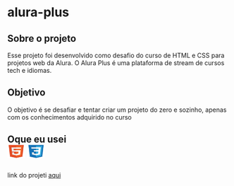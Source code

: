 <h1>alura-plus</h1>

<h2>Sobre o projeto</h2>

<p>Esse projeto foi desenvolvido como desafio do curso de HTML e CSS para projetos web da Alura. O Alura Plus é uma plataforma de stream de cursos tech e idiomas.</p>

<h2>Objetivo</h2>

<p>O objetivo é se desafiar e tentar criar um projeto do zero e sozinho, apenas com os conhecimentos adquirido no curso</p>

<h2>Oque eu usei</2>

<div>
<img align="center" alt="calmon-HTML" height="30" width="40" src="https://raw.githubusercontent.com/devicons/devicon/master/icons/html5/html5-original.svg">
<img align="center" alt="calmon-CSS" height="30" width="40" src="https://raw.githubusercontent.com/devicons/devicon/master/icons/css3/css3-original.svg">
</div>

##

<p>link do projeti <a href="https://calmon1984.github.io/projeto-tela-login/" target="_blank">aqui</a></p>
